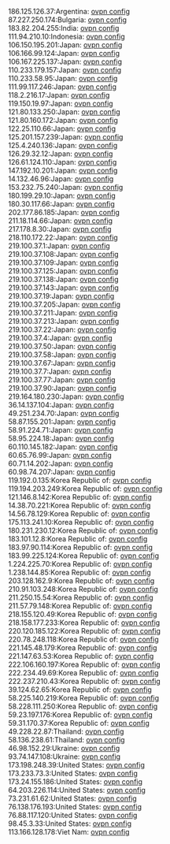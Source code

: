 186.125.126.37:Argentina: [ovpn config](vpn/186_125_126_37.ovpn)  
87.227.250.174:Bulgaria: [ovpn config](vpn/87_227_250_174.ovpn)  
183.82.204.255:India: [ovpn config](vpn/183_82_204_255.ovpn)  
111.94.210.10:Indonesia: [ovpn config](vpn/111_94_210_10.ovpn)  
106.150.195.201:Japan: [ovpn config](vpn/106_150_195_201.ovpn)  
106.166.99.124:Japan: [ovpn config](vpn/106_166_99_124.ovpn)  
106.167.225.137:Japan: [ovpn config](vpn/106_167_225_137.ovpn)  
110.233.179.157:Japan: [ovpn config](vpn/110_233_179_157.ovpn)  
110.233.58.95:Japan: [ovpn config](vpn/110_233_58_95.ovpn)  
111.99.117.246:Japan: [ovpn config](vpn/111_99_117_246.ovpn)  
118.2.216.17:Japan: [ovpn config](vpn/118_2_216_17.ovpn)  
119.150.19.97:Japan: [ovpn config](vpn/119_150_19_97.ovpn)  
121.80.133.250:Japan: [ovpn config](vpn/121_80_133_250.ovpn)  
121.80.160.172:Japan: [ovpn config](vpn/121_80_160_172.ovpn)  
122.25.110.66:Japan: [ovpn config](vpn/122_25_110_66.ovpn)  
125.201.157.239:Japan: [ovpn config](vpn/125_201_157_239.ovpn)  
125.4.240.136:Japan: [ovpn config](vpn/125_4_240_136.ovpn)  
126.29.32.12:Japan: [ovpn config](vpn/126_29_32_12.ovpn)  
126.61.124.110:Japan: [ovpn config](vpn/126_61_124_110.ovpn)  
147.192.10.201:Japan: [ovpn config](vpn/147_192_10_201.ovpn)  
14.132.46.96:Japan: [ovpn config](vpn/14_132_46_96.ovpn)  
153.232.75.240:Japan: [ovpn config](vpn/153_232_75_240.ovpn)  
180.199.29.10:Japan: [ovpn config](vpn/180_199_29_10.ovpn)  
180.30.117.66:Japan: [ovpn config](vpn/180_30_117_66.ovpn)  
202.177.86.185:Japan: [ovpn config](vpn/202_177_86_185.ovpn)  
211.18.114.66:Japan: [ovpn config](vpn/211_18_114_66.ovpn)  
217.178.8.30:Japan: [ovpn config](vpn/217_178_8_30.ovpn)  
218.110.172.22:Japan: [ovpn config](vpn/218_110_172_22.ovpn)  
219.100.37.1:Japan: [ovpn config](vpn/219_100_37_1.ovpn)  
219.100.37.108:Japan: [ovpn config](vpn/219_100_37_108.ovpn)  
219.100.37.109:Japan: [ovpn config](vpn/219_100_37_109.ovpn)  
219.100.37.125:Japan: [ovpn config](vpn/219_100_37_125.ovpn)  
219.100.37.138:Japan: [ovpn config](vpn/219_100_37_138.ovpn)  
219.100.37.143:Japan: [ovpn config](vpn/219_100_37_143.ovpn)  
219.100.37.19:Japan: [ovpn config](vpn/219_100_37_19.ovpn)  
219.100.37.205:Japan: [ovpn config](vpn/219_100_37_205.ovpn)  
219.100.37.211:Japan: [ovpn config](vpn/219_100_37_211.ovpn)  
219.100.37.213:Japan: [ovpn config](vpn/219_100_37_213.ovpn)  
219.100.37.22:Japan: [ovpn config](vpn/219_100_37_22.ovpn)  
219.100.37.4:Japan: [ovpn config](vpn/219_100_37_4.ovpn)  
219.100.37.50:Japan: [ovpn config](vpn/219_100_37_50.ovpn)  
219.100.37.58:Japan: [ovpn config](vpn/219_100_37_58.ovpn)  
219.100.37.67:Japan: [ovpn config](vpn/219_100_37_67.ovpn)  
219.100.37.7:Japan: [ovpn config](vpn/219_100_37_7.ovpn)  
219.100.37.77:Japan: [ovpn config](vpn/219_100_37_77.ovpn)  
219.100.37.90:Japan: [ovpn config](vpn/219_100_37_90.ovpn)  
219.164.180.230:Japan: [ovpn config](vpn/219_164_180_230.ovpn)  
36.14.137.104:Japan: [ovpn config](vpn/36_14_137_104.ovpn)  
49.251.234.70:Japan: [ovpn config](vpn/49_251_234_70.ovpn)  
58.87.155.201:Japan: [ovpn config](vpn/58_87_155_201.ovpn)  
58.91.224.71:Japan: [ovpn config](vpn/58_91_224_71.ovpn)  
58.95.224.18:Japan: [ovpn config](vpn/58_95_224_18.ovpn)  
60.110.145.182:Japan: [ovpn config](vpn/60_110_145_182.ovpn)  
60.65.76.99:Japan: [ovpn config](vpn/60_65_76_99.ovpn)  
60.71.14.202:Japan: [ovpn config](vpn/60_71_14_202.ovpn)  
60.98.74.207:Japan: [ovpn config](vpn/60_98_74_207.ovpn)  
119.192.0.135:Korea Republic of: [ovpn config](vpn/119_192_0_135.ovpn)  
119.194.203.249:Korea Republic of: [ovpn config](vpn/119_194_203_249.ovpn)  
121.146.8.142:Korea Republic of: [ovpn config](vpn/121_146_8_142.ovpn)  
14.38.70.221:Korea Republic of: [ovpn config](vpn/14_38_70_221.ovpn)  
14.56.78.129:Korea Republic of: [ovpn config](vpn/14_56_78_129.ovpn)  
175.113.241.10:Korea Republic of: [ovpn config](vpn/175_113_241_10.ovpn)  
180.231.230.12:Korea Republic of: [ovpn config](vpn/180_231_230_12.ovpn)  
183.101.12.8:Korea Republic of: [ovpn config](vpn/183_101_12_8.ovpn)  
183.97.90.114:Korea Republic of: [ovpn config](vpn/183_97_90_114.ovpn)  
183.99.225.124:Korea Republic of: [ovpn config](vpn/183_99_225_124.ovpn)  
1.224.225.70:Korea Republic of: [ovpn config](vpn/1_224_225_70.ovpn)  
1.238.144.85:Korea Republic of: [ovpn config](vpn/1_238_144_85.ovpn)  
203.128.162.9:Korea Republic of: [ovpn config](vpn/203_128_162_9.ovpn)  
210.91.103.248:Korea Republic of: [ovpn config](vpn/210_91_103_248.ovpn)  
211.250.15.54:Korea Republic of: [ovpn config](vpn/211_250_15_54.ovpn)  
211.57.79.148:Korea Republic of: [ovpn config](vpn/211_57_79_148.ovpn)  
218.155.120.49:Korea Republic of: [ovpn config](vpn/218_155_120_49.ovpn)  
218.158.177.233:Korea Republic of: [ovpn config](vpn/218_158_177_233.ovpn)  
220.120.185.122:Korea Republic of: [ovpn config](vpn/220_120_185_122.ovpn)  
220.78.248.118:Korea Republic of: [ovpn config](vpn/220_78_248_118.ovpn)  
221.145.48.179:Korea Republic of: [ovpn config](vpn/221_145_48_179.ovpn)  
221.147.63.53:Korea Republic of: [ovpn config](vpn/221_147_63_53.ovpn)  
222.106.160.197:Korea Republic of: [ovpn config](vpn/222_106_160_197.ovpn)  
222.234.49.69:Korea Republic of: [ovpn config](vpn/222_234_49_69.ovpn)  
222.237.210.43:Korea Republic of: [ovpn config](vpn/222_237_210_43.ovpn)  
39.124.62.65:Korea Republic of: [ovpn config](vpn/39_124_62_65.ovpn)  
58.225.140.219:Korea Republic of: [ovpn config](vpn/58_225_140_219.ovpn)  
58.228.111.250:Korea Republic of: [ovpn config](vpn/58_228_111_250.ovpn)  
59.23.197.176:Korea Republic of: [ovpn config](vpn/59_23_197_176.ovpn)  
59.31.170.37:Korea Republic of: [ovpn config](vpn/59_31_170_37.ovpn)  
49.228.22.87:Thailand: [ovpn config](vpn/49_228_22_87.ovpn)  
58.136.238.61:Thailand: [ovpn config](vpn/58_136_238_61.ovpn)  
46.98.152.29:Ukraine: [ovpn config](vpn/46_98_152_29.ovpn)  
93.74.147.108:Ukraine: [ovpn config](vpn/93_74_147_108.ovpn)  
173.198.248.39:United States: [ovpn config](vpn/173_198_248_39.ovpn)  
173.233.73.3:United States: [ovpn config](vpn/173_233_73_3.ovpn)  
173.24.155.186:United States: [ovpn config](vpn/173_24_155_186.ovpn)  
64.203.226.114:United States: [ovpn config](vpn/64_203_226_114.ovpn)  
73.231.61.62:United States: [ovpn config](vpn/73_231_61_62.ovpn)  
76.138.176.193:United States: [ovpn config](vpn/76_138_176_193.ovpn)  
76.88.117.120:United States: [ovpn config](vpn/76_88_117_120.ovpn)  
98.45.3.33:United States: [ovpn config](vpn/98_45_3_33.ovpn)  
113.166.128.178:Viet Nam: [ovpn config](vpn/113_166_128_178.ovpn)  
